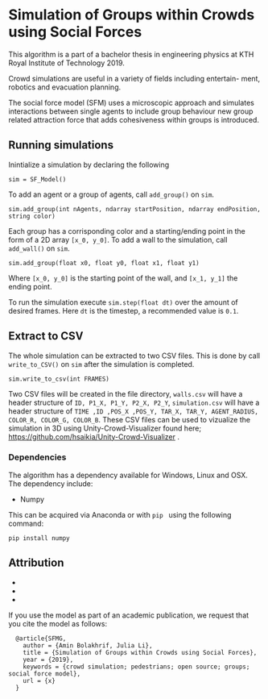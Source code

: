 # Simulation of Groups within Crowds using Social Forces
This algorithm is a part of a bachelor thesis in engineering physics at KTH Royal Institute of Technology 2019. 

Crowd simulations are useful in a variety of fields including entertain-
ment, robotics and evacuation planning. 

The social force model (SFM) uses a microscopic approach and simulates interactions between single
agents to include group behaviour new group related attraction force that adds cohesiveness within groups
is introduced. 

## Running simulations
Inintialize a simulation by declaring the following
```
sim = SF_Model()
```
To add an agent or a group of agents, call `add_group()` on `sim`.
```
sim.add_group(int nAgents, ndarray startPosition, ndarray endPosition, string color)
```
Each group has a corrisponding color and a starting/ending point in the form of a 
2D array `[x_0, y_0]`.
To add a wall to the simulation, call `add_wall()` on `sim`.
```
sim.add_group(float x0, float y0, float x1, float y1)
```
Where `[x_0, y_0]` is the starting point of the wall, and `[x_1, y_1]` the ending point. 

To run the simulation execute `sim.step(float dt)` over the amount of desired frames.
Here `dt` is the timestep, a recommended value is `0.1`.

## Extract to CSV
The whole simulation can be extracted to two CSV files. This is done by call `write_to_CSV()` on `sim`
after the simulation is completed. 
```	
sim.write_to_csv(int FRAMES)
```
Two CSV files will be created in the file directory,  `walls.csv` will have a header structure of
`ID, P1_X, P1_Y, P2_X, P2_Y`, `simulation.csv` will have a header structure of 
`TIME ,ID ,POS_X ,POS_Y, TAR_X, TAR_Y, AGENT_RADIUS, COLOR_R, COLOR_G, COLOR_B`.
These CSV files can be used to vizualize the simulation in 3D using Unity-Crowd-Visualizer
found here; https://github.com/hsaikia/Unity-Crowd-Visualizer .

### Dependencies

The algorithm has a dependency available for Windows, Linux and OSX.
The dependency include:
  - Numpy

This can be acquired via Anaconda or with  `pip ` using the following command:

  `pip install numpy`


   
## Attribution

- 
-
-


If you use the model as part of an academic publication, we request that you cite the model as follows:

```
  @article{SFMG,
	author = {Amin Bolakhrif, Julia Li},
	title = {Simulation of Groups within Crowds using Social Forces},
	year = {2019},
	keywords = {crowd simulation; pedestrians; open source; groups; social force model},
	url = {x}
  }
```
